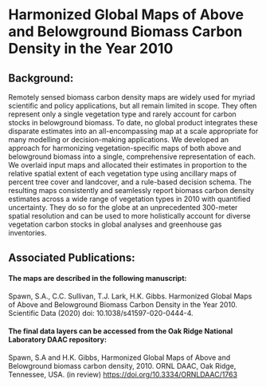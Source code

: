 # Harmonized Global Maps of Above and Belowground Biomass Carbon Density in the Year 2010

## Background:
Remotely sensed biomass carbon density maps are widely used for myriad scientific and policy applications, but all remain limited in scope. They often represent only a single vegetation type and rarely account for carbon stocks in belowground biomass. To date, no global product integrates these disparate estimates into an all-encompassing map at a scale appropriate for many modelling or decision-making applications. We developed an approach for harmonizing vegetation-specific maps of both above and belowground biomass into a single, comprehensive representation of each. We overlaid input maps and allocated their estimates in proportion to the relative spatial extent of each vegetation type using ancillary maps of percent tree cover and landcover, and a rule-based decision schema. The resulting maps consistently and seamlessly report biomass carbon density estimates across a wide range of vegetation types in 2010 with quantified uncertainty. They do so for the globe at an unprecedented 300-meter spatial resolution and can be used to more holistically account for diverse vegetation carbon stocks in global analyses and greenhouse gas inventories.


## Associated Publications:
#### The maps are described in the following manuscript:
Spawn, S.A., C.C. Sullivan, T.J. Lark, H.K. Gibbs. Harmonized Global Maps of Above and Belowground Biomass Carbon Density in the Year 2010. Scientific Data (2020) doi: 10.1038/s41597-020-0444-4.

#### The final data layers can be accessed from the Oak Ridge National Laboratory DAAC repository: 
Spawn, S.A and H.K. Gibbs, Harmonized Global Maps of Above and Belowground biomass carbon density, 2010. ORNL DAAC, Oak Ridge, Tennessee, USA. (in review) https://doi.org/10.3334/ORNLDAAC/1763
